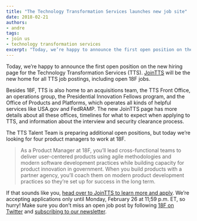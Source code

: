 ```yaml
---
title: "The Technology Transformation Services launches new job site"
date: 2018-02-21 
authors:
- andre
tags:
- join us
- technology transformation services
excerpt: "Today, we’re happy to announce the first open position on the new hiring page for the Technology Transformation Services (TTS). JoinTTS will be the new home for all TTS job postings, including open 18F jobs."
---
```


Today, we’re happy to announce the first open position on the new hiring page for the Technology Transformation Services (TTS). [JoinTTS](https://join.tts.gsa.gov/) will be the new home for all TTS job postings, including open 18F jobs. 

Besides 18F, TTS is also home to an acquisitions team, the TTS Front Office, an operations group, the Presidential Innovation Fellows program, and the Office of Products and Platforms, which operates all kinds of helpful services like USA.gov and FedRAMP. The new JoinTTS page has more details about all these offices, timelines for what to expect when applying to TTS, and information about the interview and security clearance process. 

The TTS Talent Team is preparing additional open positions, but today we’re looking for four product managers to work at 18F. 

>As a Product Manager at 18F, you’ll lead cross-functional teams to deliver user-centered products using agile methodologies and modern software development practices while building capacity for product innovation in government. When you build products with a partner agency, you’ll coach them on modern product development practices so they’re set up for success in the long term.

If that sounds like you, [head over to JoinTTS to learn more and apply](https://join.tts.gsa.gov/join/product-manager-gs15/). We’re accepting applications only until Monday, February 26 at 11;59 p.m. ET, so hurry! Make sure you don’t miss an open job post by following [18F on Twitter](https://twitter.com/18f) and [subscribing to our newsletter](https://18f.gsa.gov/contact/#newsletter).